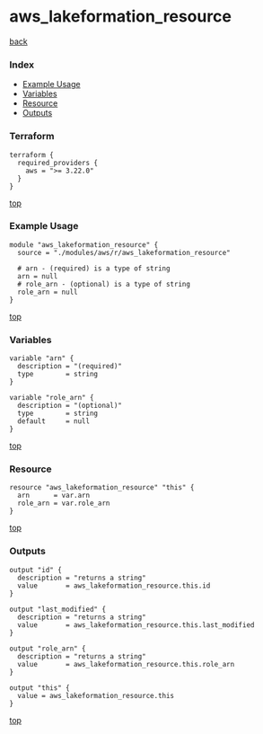 # aws_lakeformation_resource
[back](../aws.md)
### Index
- [Example Usage](#example-usage)
- [Variables](#variables)
- [Resource](#resource)
- [Outputs](#outputs)
### Terraform
```hcl
terraform {
  required_providers {
    aws = ">= 3.22.0"
  }
}
```
[top](#index)
### Example Usage
```hcl
module "aws_lakeformation_resource" {
  source = "./modules/aws/r/aws_lakeformation_resource"

  # arn - (required) is a type of string
  arn = null
  # role_arn - (optional) is a type of string
  role_arn = null
}
```
[top](#index)
### Variables
```hcl
variable "arn" {
  description = "(required)"
  type        = string
}

variable "role_arn" {
  description = "(optional)"
  type        = string
  default     = null
}
```
[top](#index)

### Resource
```hcl
resource "aws_lakeformation_resource" "this" {
  arn      = var.arn
  role_arn = var.role_arn
}
```
[top](#index)
### Outputs
```hcl
output "id" {
  description = "returns a string"
  value       = aws_lakeformation_resource.this.id
}

output "last_modified" {
  description = "returns a string"
  value       = aws_lakeformation_resource.this.last_modified
}

output "role_arn" {
  description = "returns a string"
  value       = aws_lakeformation_resource.this.role_arn
}

output "this" {
  value = aws_lakeformation_resource.this
}
```
[top](#index)
